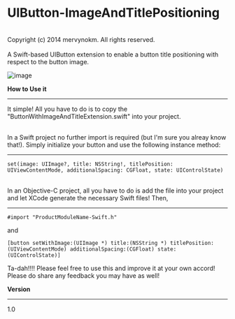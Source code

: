 UIButton-ImageAndTitlePositioning
=================================
<br/> 
Copyright (c) 2014 mervynokm. All rights reserved. 
<br/> <br/> 
A Swift-based UIButton extension to enable a button title positioning with respect to the button image.

<br/> 

![image](https://github.com/mervynokm/UIButton-ImageAndTitlePositioning/blob/master/preview.png)

**How to Use it**
_________
It simple! All you have to do is to copy the "ButtonWithImageAndTitleExtension.swift" into your project.

<br/>
In a Swift project no further import is required (but I'm sure you alreay know that!). Simply initialize your button and use the following instance method:

---
```
set(image: UIImage?, title: NSString!, titlePosition: UIViewContentMode, additionalSpacing: CGFloat, state: UIControlState)
```
<br/> 
In an Objective-C project, all you have to do is add the file into your project and let XCode generate the necessary Swift files! Then,

---
```
#import "ProductModuleName-Swift.h"
```

and

```
[button setWithImage:(UIImage *) title:(NSString *) titlePosition:(UIViewContentMode) additionalSpacing:(CGFloat) state:(UIControlState)]
```

Ta-dah!!!!
Please feel free to use this and improve it at your own accord! Please do share any feedback you may have as well!

**Version**
_________
1.0

